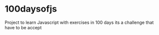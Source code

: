 # 100daysofjs
Project to learn Javascript with exercises in 100 days its a challenge that have to be accept
